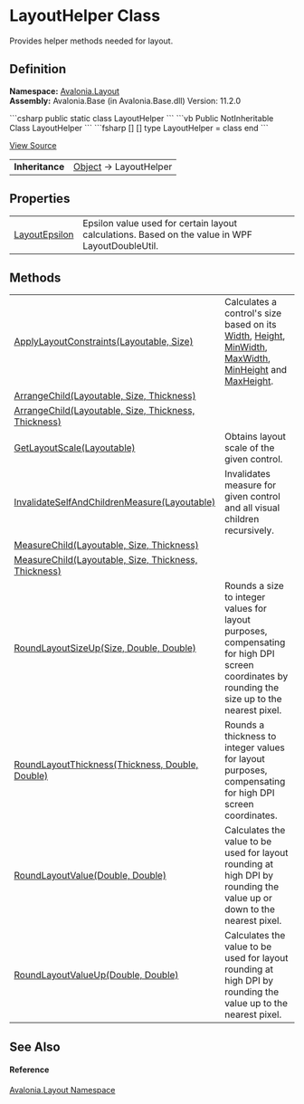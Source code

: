 # LayoutHelper Class


Provides helper methods needed for layout.



## Definition
**Namespace:** <a href="N_Avalonia_Layout">Avalonia.Layout</a>  
**Assembly:** Avalonia.Base (in Avalonia.Base.dll) Version: 11.2.0

<Tabs groupId="api-code-preview">
<TabItem value="csharp" label="C#">
```csharp
public static class LayoutHelper
```
</TabItem>
<TabItem value="vb" label="VB">
```vb
Public NotInheritable Class LayoutHelper
```
</TabItem>
<TabItem value="fsharp" label="F#">
```fsharp
[<AbstractClassAttribute>]
[<SealedAttribute>]
type LayoutHelper = class end
```
</TabItem>
</Tabs>



<a href="https://github.com/AvaloniaUI/Avalonia/tree/master/src/Avalonia.Base/Layout/LayoutHelper.cs" title="View the source code">View Source</a>

<table>
<tr><td><strong>Inheritance</strong></td><td><a href="https://learn.microsoft.com/dotnet/api/system.object" target="_blank" rel="noopener noreferrer">Object</a>  →  LayoutHelper</td></tr>
</table>



## Properties
<table>
<tr>
<td><a href="P_Avalonia_Layout_LayoutHelper_LayoutEpsilon">LayoutEpsilon</a></td>
<td>Epsilon value used for certain layout calculations. Based on the value in WPF LayoutDoubleUtil.</td>
</tr>
</table>

## Methods
<table>
<tr>
<td><a href="M_Avalonia_Layout_LayoutHelper_ApplyLayoutConstraints">ApplyLayoutConstraints(Layoutable, Size)</a></td>
<td>Calculates a control's size based on its <a href="P_Avalonia_Layout_Layoutable_Width">Width</a>, <a href="P_Avalonia_Layout_Layoutable_Height">Height</a>, <a href="P_Avalonia_Layout_Layoutable_MinWidth">MinWidth</a>, <a href="P_Avalonia_Layout_Layoutable_MaxWidth">MaxWidth</a>, <a href="P_Avalonia_Layout_Layoutable_MinHeight">MinHeight</a> and <a href="P_Avalonia_Layout_Layoutable_MaxHeight">MaxHeight</a>.</td>
</tr>
<tr>
<td><a href="M_Avalonia_Layout_LayoutHelper_ArrangeChild_1">ArrangeChild(Layoutable, Size, Thickness)</a></td>
<td> </td>
</tr>
<tr>
<td><a href="M_Avalonia_Layout_LayoutHelper_ArrangeChild">ArrangeChild(Layoutable, Size, Thickness, Thickness)</a></td>
<td> </td>
</tr>
<tr>
<td><a href="M_Avalonia_Layout_LayoutHelper_GetLayoutScale">GetLayoutScale(Layoutable)</a></td>
<td>Obtains layout scale of the given control.</td>
</tr>
<tr>
<td><a href="M_Avalonia_Layout_LayoutHelper_InvalidateSelfAndChildrenMeasure">InvalidateSelfAndChildrenMeasure(Layoutable)</a></td>
<td>Invalidates measure for given control and all visual children recursively.</td>
</tr>
<tr>
<td><a href="M_Avalonia_Layout_LayoutHelper_MeasureChild_1">MeasureChild(Layoutable, Size, Thickness)</a></td>
<td> </td>
</tr>
<tr>
<td><a href="M_Avalonia_Layout_LayoutHelper_MeasureChild">MeasureChild(Layoutable, Size, Thickness, Thickness)</a></td>
<td> </td>
</tr>
<tr>
<td><a href="M_Avalonia_Layout_LayoutHelper_RoundLayoutSizeUp">RoundLayoutSizeUp(Size, Double, Double)</a></td>
<td>Rounds a size to integer values for layout purposes, compensating for high DPI screen coordinates by rounding the size up to the nearest pixel.</td>
</tr>
<tr>
<td><a href="M_Avalonia_Layout_LayoutHelper_RoundLayoutThickness">RoundLayoutThickness(Thickness, Double, Double)</a></td>
<td>Rounds a thickness to integer values for layout purposes, compensating for high DPI screen coordinates.</td>
</tr>
<tr>
<td><a href="M_Avalonia_Layout_LayoutHelper_RoundLayoutValue">RoundLayoutValue(Double, Double)</a></td>
<td>Calculates the value to be used for layout rounding at high DPI by rounding the value up or down to the nearest pixel.</td>
</tr>
<tr>
<td><a href="M_Avalonia_Layout_LayoutHelper_RoundLayoutValueUp">RoundLayoutValueUp(Double, Double)</a></td>
<td>Calculates the value to be used for layout rounding at high DPI by rounding the value up to the nearest pixel.</td>
</tr>
</table>

## See Also


#### Reference
<a href="N_Avalonia_Layout">Avalonia.Layout Namespace</a>  

